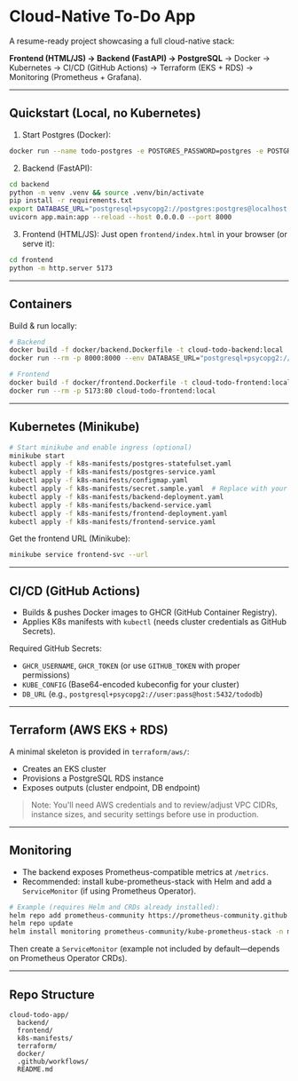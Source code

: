 # Cloud-Native To-Do App

A resume-ready project showcasing a full cloud-native stack:

**Frontend (HTML/JS) → Backend (FastAPI) → PostgreSQL**
→ Docker → Kubernetes → CI/CD (GitHub Actions) → Terraform (EKS + RDS) → Monitoring (Prometheus + Grafana).

---

## Quickstart (Local, no Kubernetes)

1) Start Postgres (Docker):
```bash
docker run --name todo-postgres -e POSTGRES_PASSWORD=postgres -e POSTGRES_DB=tododb -p 5432:5432 -d postgres:16
```

2) Backend (FastAPI):
```bash
cd backend
python -m venv .venv && source .venv/bin/activate
pip install -r requirements.txt
export DATABASE_URL="postgresql+psycopg2://postgres:postgres@localhost:5432/tododb"
uvicorn app.main:app --reload --host 0.0.0.0 --port 8000
```

3) Frontend (HTML/JS):
Just open `frontend/index.html` in your browser (or serve it):
```bash
cd frontend
python -m http.server 5173
```

---

## Containers

Build & run locally:
```bash
# Backend
docker build -f docker/backend.Dockerfile -t cloud-todo-backend:local .
docker run --rm -p 8000:8000 --env DATABASE_URL="postgresql+psycopg2://postgres:postgres@host.docker.internal:5432/tododb" cloud-todo-backend:local

# Frontend
docker build -f docker/frontend.Dockerfile -t cloud-todo-frontend:local ./frontend
docker run --rm -p 5173:80 cloud-todo-frontend:local
```

---

## Kubernetes (Minikube)

```bash
# Start minikube and enable ingress (optional)
minikube start
kubectl apply -f k8s-manifests/postgres-statefulset.yaml
kubectl apply -f k8s-manifests/postgres-service.yaml
kubectl apply -f k8s-manifests/configmap.yaml
kubectl apply -f k8s-manifests/secret.sample.yaml  # Replace with your own secret before production
kubectl apply -f k8s-manifests/backend-deployment.yaml
kubectl apply -f k8s-manifests/backend-service.yaml
kubectl apply -f k8s-manifests/frontend-deployment.yaml
kubectl apply -f k8s-manifests/frontend-service.yaml
```

Get the frontend URL (Minikube):
```bash
minikube service frontend-svc --url
```

---

## CI/CD (GitHub Actions)

- Builds & pushes Docker images to GHCR (GitHub Container Registry).
- Applies K8s manifests with `kubectl` (needs cluster credentials as GitHub Secrets).

Required GitHub Secrets:
- `GHCR_USERNAME`, `GHCR_TOKEN` (or use `GITHUB_TOKEN` with proper permissions)
- `KUBE_CONFIG` (Base64-encoded kubeconfig for your cluster)
- `DB_URL` (e.g., `postgresql+psycopg2://user:pass@host:5432/tododb`)

---

## Terraform (AWS EKS + RDS)

A minimal skeleton is provided in `terraform/aws/`:
- Creates an EKS cluster
- Provisions a PostgreSQL RDS instance
- Exposes outputs (cluster endpoint, DB endpoint)

> Note: You'll need AWS credentials and to review/adjust VPC CIDRs, instance sizes, and security settings before use in production.

---

## Monitoring

- The backend exposes Prometheus-compatible metrics at `/metrics`.
- Recommended: install kube-prometheus-stack with Helm and add a `ServiceMonitor` (if using Prometheus Operator).

```bash
# Example (requires Helm and CRDs already installed):
helm repo add prometheus-community https://prometheus-community.github.io/helm-charts
helm repo update
helm install monitoring prometheus-community/kube-prometheus-stack -n monitoring --create-namespace
```

Then create a `ServiceMonitor` (example not included by default—depends on Prometheus Operator CRDs).

---

## Repo Structure

```
cloud-todo-app/
  backend/
  frontend/
  k8s-manifests/
  terraform/
  docker/
  .github/workflows/
  README.md
```
